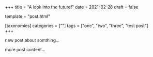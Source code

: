 +++
title = "A look into the future!"
date = 2021-02-28
draft = false

template = "post.html"

[taxonomies]
categories = [""]
tags = ["one", "two", "three", "test post"]
+++

new post about somthing...

<!-- more -->

more post content...
